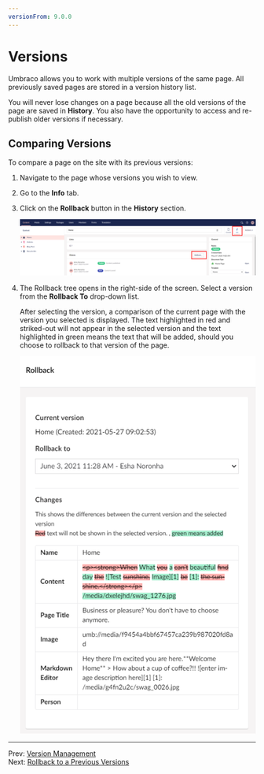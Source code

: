 ```yaml
---
versionFrom: 9.0.0
---
```


# Versions

Umbraco allows you to work with multiple versions of the same page. All previously saved pages are stored in a version history list.

You will never lose changes on a page because all the old versions of the page are saved in **History**. You also have the opportunity to access and re-publish older versions if necessary.

## Comparing Versions

To compare a page on the site with its previous versions:

1. Navigate to the page whose versions you wish to view.
2. Go to the **Info** tab.
3. Click on the **Rollback** button in the **History** section.

    ![Rollback](images/Rollback-v9.png)
4. The Rollback tree opens in the right-side of the screen. Select a version from the **Rollback To** drop-down list.

    After selecting the version, a comparison of the current page with the version you selected is displayed. The text highlighted in red and striked-out will not appear in the selected version and the text highlighted in green means the text that will be added, should you choose to rollback to that version of the page.

    ![Rollback Changes](images/Rollback-changes-v9.png)

---

Prev: [Version Management](../../Version-Management/index-v9.md) &emsp; &emsp; &emsp; &emsp; &emsp; &emsp; &emsp; &emsp; &emsp; &emsp; &emsp; &emsp; &emsp; &emsp; &emsp; &emsp; &emsp; Next: [Rollback to a Previous Versions](../Rollback-to-a-Previous-Version/index-v9.md)
